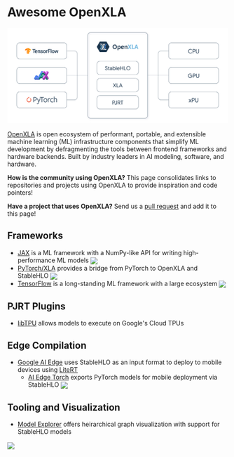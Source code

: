# Awesome OpenXLA

<picture>
  <source
    media="(prefers-color-scheme: dark)"
    srcset="https://raw.githubusercontent.com/openxla/xla/refs/heads/main/docs/images/openxla_dark.svg"
    class="devsite-dark-theme">
  <img
    alt="OpenXLA Ecosystem"
    src="https://raw.githubusercontent.com/openxla/xla/refs/heads/main/docs/images/openxla.svg">
</picture>

[OpenXLA](https://openxla.org) is open ecosystem of performant, portable, and
extensible machine learning (ML) infrastructure components that simplify ML
development by defragmenting the tools between frontend frameworks and hardware
backends. Built by industry leaders in AI modeling, software, and hardware.

**How is the community using OpenXLA?** This page consolidates links to
repositories and projects using OpenXLA to provide inspiration and code pointers!

**Have a project that uses OpenXLA?** Send us a
[pull request](https://github.com/openxla/stablehlo/blob/main/docs/awesome.md)
and add it to this page!

## Frameworks

- [JAX](https://github.com/jax-ml/jax) is a ML framework with a
NumPy-like API for writing high-performance ML models <img align="center" src="https://img.shields.io/github/stars/jax-ml/jax?style=social">
- [PyTorch/XLA](https://github.com/pytorch/xla/) provides a bridge from PyTorch
to OpenXLA and StableHLO <img  align="center" src="https://img.shields.io/github/stars/pytorch/xla?style=social">
- [TensorFlow](https://github.com/tensorflow/tensorflow) is a long-standing ML
framework with a large ecosystem <img align="center" src="https://img.shields.io/github/stars/tensorflow/tensorflow?style=social">

## PJRT Plugins

- [libTPU](https://cloud.google.com/tpu/docs/runtimes) allows models to execute
on Google's Cloud TPUs

## Edge Compilation

- [Google AI Edge](https://ai.google.dev/edge) uses StableHLO as an input format
to deploy to mobile devices using [LiteRT](https://ai.google.dev/edge/litert)
  - [AI Edge Torch](https://github.com/google-ai-edge/ai-edge-torch) exports
  PyTorch models for mobile deployment via StableHLO <img align="center" src="https://img.shields.io/github/stars/google-ai-edge/ai-edge-torch?style=social">

## Tooling and Visualization

- [Model Explorer](https://github.com/google-ai-edge/model-explorer) offers
heirarchical graph visualization with support for StableHLO models
<img align="center" src="https://img.shields.io/github/stars/google-ai-edge/model-explorer?style=social">
